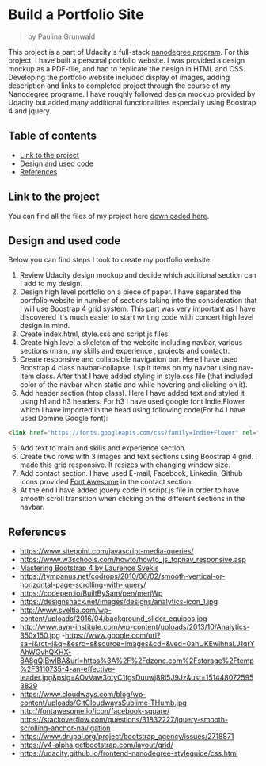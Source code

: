# Build a Portfolio Site
> by Paulina Grunwald

This project is a part of Udacity's full-stack [nanodegree program](https://www.udacity.com/nanodegree). For this project, I have built a personal portfolio website. I was provided a design mockup as a PDF-file, and had to replicate the design in HTML and CSS. Developing the portfolio website included display of images, adding description and links to completed project through the course  of my Nanodegree programe. I have roughly followed design mockup provided by Udacity but added many additional functionalities especially using Boostrap 4 and jquery.  

## Table of contents

- [Link to the project](#link-to-the-project)
- [Design and used code](#design-and-used-code)
- [References](#references)

## Link to the project

You can find all the files of my project here [downloaded here](https://github.com/paulina-grunwald/Udacity-Full-Stack-Web-Developer-Nanodegree/tree/master/P1%20-%20Movie%20Trailer%20Website).

## Design and used code

Below you can find steps I took to create my portfolio website:
1. Review Udacity  design mockup and decide which additional section can I add to my design.
2. Design high level portfolio on a piece of paper. I have separated the portfolio website in number of sections taking into the consideration that I will use Boostrap 4 grid system. This part was very important as I have discovered it's much easier to start writing code with concert high level design in mind.
3. Create index.html, style.css  and script.js files.
4. Create high level a skeleton of the website including navbar, various sections (main, my skills and experience , projects and contact).
5. Create responsive and collapsible navigation bar. Here I have used Boostrap 4 class navbar-collapse. I split items on my navbar using nav-item class. After that I have added styling in style.css file (that included color of the navbar when static and while hovering and clicking on it).
6. Add header section (htop class). Here I have added text and styled it using h1 and h3 headers. For h3 I have used google font Indie Flower which I have imported in the head using following code(For h4 I have used Domine Google font):
```html
<link href="https://fonts.googleapis.com/css?family=Indie+Flower" rel="stylesheet">
```
5. Add text to main and skills and experience section.
6. Create two rows with 3 images and text sections using Boostrap 4 grid. I made this grid responsive. It resizes with changing window size.
7. Add contact section. I have used E-mail, Facebook, Linkedin, Github icons provided [Font Awesome](http://fontawesome.io/icon/) in the contact section.
8. At the end I have added jquery code in script.js file in order to have smooth scroll transition when clicking on the different sections in the navbar.


## References
- https://www.sitepoint.com/javascript-media-queries/
- https://www.w3schools.com/howto/howto_js_topnav_responsive.asp
- [Mastering Bootstrap 4 by Laurence Svekis](https://www.safaribooksonline.com/library/view/mastering-bootstrap-4/9781787124141/)
- https://tympanus.net/codrops/2010/06/02/smooth-vertical-or-horizontal-page-scrolling-with-jquery/
- https://codepen.io/BuiltBySam/pen/merjWp
- https://designshack.net/images/designs/analytics-icon_1.jpg
- http://www.sveltia.com/wp-content/uploads/2016/04/background_slider_equipos.jpg
- http://www.aym-institute.com/wp-content/uploads/2013/10/Analytics-350x150.jpg
-https://www.google.com/url?sa=i&rct=j&q=&esrc=s&source=images&cd=&ved=0ahUKEwihnaLJ1qrYAhWGvhQKHX-8A8gQjBwIBA&url=https%3A%2F%2Fdzone.com%2Fstorage%2Ftemp%2F3110735-4-an-effective-leader.jpg&psig=AOvVaw3otyC1fgsDuuwj8Rl5J9Jz&ust=1514480725953829
- https://www.cloudways.com/blog/wp-content/uploads/GItCloudwaysSublime-THumb.jpg
- http://fontawesome.io/icon/facebook-square/
 https://stackoverflow.com/questions/31832227/jquery-smooth-scrolling-anchor-navigation
- https://www.drupal.org/project/bootstrap_agency/issues/2718871
- https://v4-alpha.getbootstrap.com/layout/grid/
- https://udacity.github.io/frontend-nanodegree-styleguide/css.html
